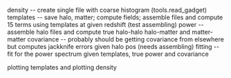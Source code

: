 density -- create single file with coarse histogram (tools.read_gadget)
templates -- save halo, matter; compute fields; assemble files and compute 15 terms using templates at given redshift (test assembling)
power -- assemble halo files and compute true halo-halo halo-matter and matter-matter
covariance -- probably should be getting covariance from elsewhere but computes jackknife errors given halo pos (needs assembling)
fitting -- fit for the power spectrum given templates, true power and covariance

plotting templates and plotting density
